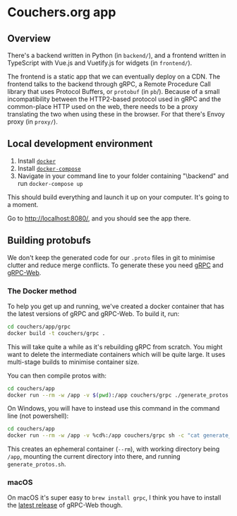 # Couchers.org app

## Overview

There's a backend written in Python (in `backend/`), and a frontend written in TypeScript with Vue.js and Vuetify.js for widgets (in `frontend/`).

The frontend is a static app that we can eventually deploy on a CDN. The frontend talks to the backend through gRPC, a Remote Procedure Call library that uses Protocol Buffers, or `protobuf` (in `pb`/). Because of a small incompatibility between the HTTP2-based protocol used in gRPC and the common-place HTTP used on the web, there needs to be a proxy translating the two when using these in the browser. For that there's Envoy proxy (in `proxy/`).

## Local development environment

1. Install [`docker`](https://docs.docker.com/engine/install/)
2. Install [`docker-compose`](https://docs.docker.com/compose/install/)
3. Navigate in your command line to your folder containing "\backend" and run `docker-compose up`

This should build everything and launch it up on your computer. It's going to a moment.

Go to <http://localhost:8080/>, and you should see the app there.

## Building protobufs

We don't keep the generated code for our `.proto` files in git to minimise clutter and reduce merge conflicts. To generate these you need [gRPC](https://github.com/grpc/grpc/) and [gRPC-Web](https://github.com/grpc/grpc-web/).

### The Docker method

To help you get up and running, we've created a docker container that has the latest versions of gRPC and gRPC-Web. To build it, run:

```sh
cd couchers/app/grpc
docker build -t couchers/grpc .
```

This will take quite a while as it's rebuilding gRPC from scratch. You might want to delete the intermediate containers which will be quite large. It uses multi-stage builds to minimise container size.

You can then compile protos with:

```sh
cd couchers/app
docker run --rm -w /app -v $(pwd):/app couchers/grpc ./generate_protos.sh
```

On Windows, you will have to instead use this command in the command line (not powershell):

```sh
cd couchers/app
docker run --rm -w /app -v %cd%:/app couchers/grpc sh -c "cat generate_protos.sh | dos2unix | sh"
```

This creates an ephemeral container (`--rm`), with working directory being `/app`, mounting the current directory into there, and running `generate_protos.sh`.

### macOS

On macOS it's super easy to `brew install grpc`, I think you have to install the [latest release](https://github.com/grpc/grpc-web/releases/latest) of gRPC-Web though.
